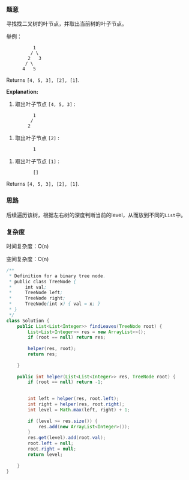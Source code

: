 ### 题意

寻找找二叉树的叶节点，并取出当前树的叶子节点。

举例：

```
          1
         / \
        2   3
       / \     
      4   5    

```

Returns `[4, 5, 3], [2], [1]`.

**Explanation:**

1. 取出叶子节点 `[4, 5, 3]` :

```
          1
         / 
        2          

```

1. 取出叶子节点 `[2]` :

```
          1          

```

1. 取出叶子节点 `[1]` :

```
          []         

```

Returns `[4, 5, 3], [2], [1]`.

### 思路

后续遍历该树，根据左右树的深度判断当前的level，从而放到不同的`List`中。

### 复杂度

时间复杂度：O(n)

空间复杂度：O(n)

```java
/**
 * Definition for a binary tree node.
 * public class TreeNode {
 *     int val;
 *     TreeNode left;
 *     TreeNode right;
 *     TreeNode(int x) { val = x; }
 * }
 */
class Solution {
    public List<List<Integer>> findLeaves(TreeNode root) {
        List<List<Integer>> res = new ArrayList<>();
        if (root == null) return res;
        
        helper(res, root);
        return res;
        
    }
    
    public int helper(List<List<Integer>> res, TreeNode root) {
        if (root == null) return -1;

        
        int left = helper(res, root.left);
        int right = helper(res, root.right);
        int level = Math.max(left, right) + 1;
        
        if (level >= res.size()) {
            res.add(new ArrayList<Integer>());
        }
        res.get(level).add(root.val);
        root.left = null;
        root.right = null;
        return level;
        
    }
}
```

